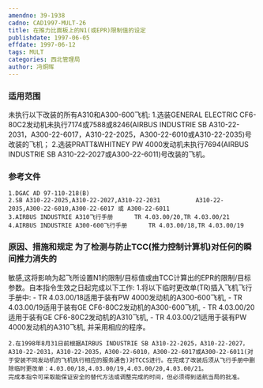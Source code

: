 ```yaml
---
amendno: 39-1938
cadno: CAD1997-MULT-26
title: 在推力比面板上的N1(或EPR)限制值的设定
publishdate: 1997-06-05
effdate: 1997-06-12
tags: MULT
categories: 西北管理局
author: 冯炯晖
---
```


### 适用范围 
未执行以下改装的所有A310和A300-600飞机:
1.选装GENERAL ELECTRIC CF6-80C2发动机未执行7174或7588或8246(AIRBUS INDUSTRIE SB A310-22-2031，A300-22-6017，A310-22-2025，A300-22-6010或A310-22-2035)号改装的飞机；
2.选装PRATT&WHITNEY PW 4000发动机未执行7694(AIRBUS INDUSTRIE SB A310-22-2027或A300-22-6011)号改装的飞机。

<!--more-->
### 参考文件
    1.DGAC AD 97-110-218(B) 
    2.SB A310-22-2025,A310-22-2027,A310-22-2031          A310-22-2035,A300-22-6010,A300-22-6017 或 A300-22-6011
    3.AIRBUS INDUSTRIE A310飞行手册      TR 4.03.00/20,TR 4.03.00/21 
    4.AIRBUS INDUSTRIE A300-600飞行手册      TR 4.03.00/18,TR 4.03.00/19 

### 原因、措施和规定 为了检测与防止TCC(推力控制计算机)对任何的瞬间推力消失的
       
敏感,这将影响为起飞所设置N1的限制/目标值或由TCC计算出的EPR的限制/目标参数。自本指令生效之日起完成以下工作: 
    1.将以下临时更改单(TR)插入飞机飞行手册中: 
      - TR 4.03.00/18适用于装有PW 4000发动机的A300-600飞机, 
      - TR 4.03.00/19适用于装有GE CF6-80C2发动机的A300-600飞机, 
      - TR 4.03.00/20适用于装有GE CF6-80C2发动机的A310飞机, 
      - TR 4.03.00/21适用于装有PW 4000发动机的A310飞机, 并采用相应的程序。 

    2.在1998年8月31日前根据AIRBUS INDUSTRIE SB A310-22-2025，A310-22-2027，A310-22-2031，A310-22-2035，A300-22-6010，A300-22-6017或A300-22-6011(对于安装不同发动机的飞机执行相应的服务通告)对TCCS进行。在完成了改装后须从飞行手册中删除临时更改单：4.03.00/18,4.03.00/19,4.03.00/20,4.03.00/21。 
    完成本指令可采取能保证安全的替代方法或调整完成的时间，但必须得到适航当局的批准。
